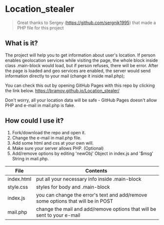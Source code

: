 # Location_stealer
> Great thanks to Sergey (https://github.com/sergnik1995) that made a PHP file for this project

## What is it?

The project will help you to get information about user's location.
If person enables geolocation services while visiting the page, the whole block inside class .main-block would load, but if person refuses, there will be error. 
After the page is loaded and geo services are enabled, the server would send information directly to your mail (change it inside mail.php);

You can check this out by opening GitHub Pages with this repo by clicking the link below.
<https://bramov.github.io/Location_stealer/>

Don't worry, all your location data will be safe - GitHub Pages doesn't allow PHP and e-mail in mail.php is fake.

## How could I use it?

1. Fork/download the repo and open it.
2. Change the e-mail in mail.php file.
3. Add some html and css at your own will.
4. Make sure your server allows PHP.
(Optional)
5. Add/remove options by editing 'newObj' Object in index.js and '$msg' String in mail.php.



File            | Contents
----------------|----------------------
index.html      | put all your necessary info inside .main-block
style.css       | styles for body and .main-block
index.js        | you can change the error's text and add/remove some options that will be in POST
mail.php        | change the mail and add/remove options that will be sent to your e-mail
